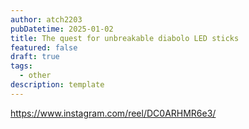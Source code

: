 ```yaml
---
author: atch2203
pubDatetime: 2025-01-02
title: The quest for unbreakable diabolo LED sticks
featured: false
draft: true
tags:
  - other
description: template
---
```



https://www.instagram.com/reel/DC0ARHMR6e3/